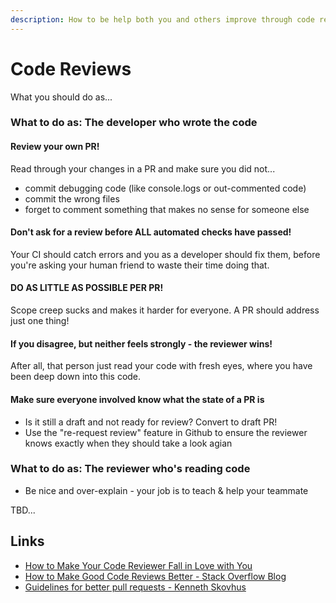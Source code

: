 ```yaml
---
description: How to be help both you and others improve through code reviews
---
```


# Code Reviews

What you should do as...

### What to do as: The developer who wrote the code

#### Review your own PR!

Read through your changes in a PR and make sure you did not...

* commit debugging code \(like console.logs or out-commented code\)
* commit the wrong files
* forget to comment something that makes no sense for someone else

#### Don't ask for a review before ALL automated checks have passed!

Your CI should catch errors and you as a developer should fix them, before you're asking your human friend to waste their time doing that. 

#### DO AS LITTLE AS POSSIBLE PER PR!

Scope creep sucks and makes it harder for everyone. A PR should address just one thing!

#### If you disagree, but neither feels strongly - the reviewer wins!

After all, that person just read your code with fresh eyes, where you have been deep down into this code.

#### Make sure everyone involved know what the state of a PR is

* Is it still a draft and not ready for review? Convert to draft PR!
* Use the "re-request review" feature in Github to ensure the reviewer knows exactly when they should take a look agian

### What to do as: The reviewer who's reading code

* Be nice and over-explain - your job is to teach & help your teammate

TBD...







## Links

* [How to Make Your Code Reviewer Fall in Love with You](https://mtlynch.io/code-review-love/)
* [How to Make Good Code Reviews Better - Stack Overflow Blog](https://stackoverflow.blog/2019/09/30/how-to-make-good-code-reviews-better/)
* [Guidelines for better pull requests - Kenneth Skovhus](https://skovhus.github.io/blog/better-pull-requests/)

